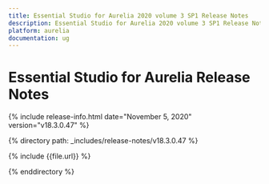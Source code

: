 ```yaml
---
title: Essential Studio for Aurelia 2020 volume 3 SP1 Release Notes  
description: Essential Studio for Aurelia 2020 volume 3 SP1 Release Notes  
platform: aurelia
documentation: ug
---
```


# Essential Studio for Aurelia  Release Notes  

{% include release-info.html date="November 5, 2020"  version="v18.3.0.47" %} 


{% directory path: _includes/release-notes/v18.3.0.47 %}

{% include {{file.url}} %}

{% enddirectory %}